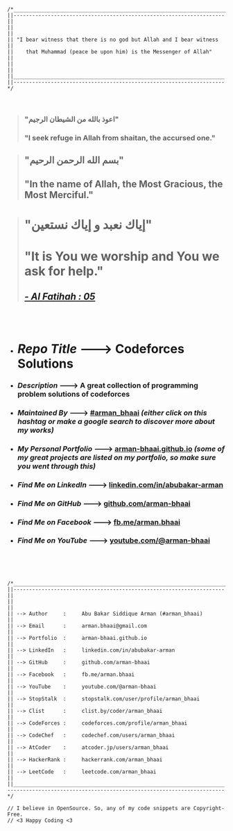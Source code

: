 ```text
/*______________________________________________________________________
||--------------------------------------------------------------------||
||                                                                    ||
|| "I bear witness that there is no god but Allah and I bear witness  ||
||    that Muhammad (peace be upon him) is the Messenger of Allah"    ||
||                                                                    ||
||____________________________________________________________________||
||--------------------------------------------------------------------*/
```
<br />

> ### "اعوذ بالله من الشیطان الرجیم"
> ### "I seek refuge in Allah from shaitan, the accursed one."
 
> ## "بسم الله الرحمن الرحيم"
> ## "In the name of Allah, the Most Gracious, the Most Merciful."
 
> # "إياك نعبد و إياك نستعين"
> # "It is You we worship and You we ask for help."
> ## [*- Al Fatihah : 05*](https://quran.com/1/5?translations=20)
<br />
<br />


* # *Repo Title* ---> **Codeforces Solutions**
* ### *Description* ---> **A great collection of programming problem solutions of codeforces**
* ### *Maintained By* ---> **[#arman_bhaai](https://www.google.com/search?q=%23arman_bhaai&oq=%23arman_bhaai)** *(either click on this hashtag or make a google search to discover more about my works)*
* ### *My Personal Portfolio* ---> **[arman-bhaai.github.io](https://arman-bhaai.github.io)** *(some of my great projects are listed on my portfolio, so make sure you went through this)*
* ### *Find Me on LinkedIn* ---> **[linkedin.com/in/abubakar-arman](https://www.linkedin.com/in/abubakar-arman)**
* ### *Find Me on GitHub* ---> **[github.com/arman-bhaai](https://github.com/arman-bhaai)**
* ### *Find Me on Facebook* ---> **[fb.me/arman.bhaai](https://www.facebook.com/arman.bhaai)**
* ### *Find Me on YouTube* ---> **[youtube.com/@arman-bhaai](https://www.youtube.com/@arman-bhaai)**
<br />
<br />
<br />

```text
/*______________________________________________________________________
||--------------------------------------------------------------------||
||                                                                    ||
|| --> Author     :     Abu Bakar Siddique Arman (#arman_bhaai)       ||
|| --> Email      :     arman.bhaai@gmail.com                         ||
|| --> Portfolio  :     arman-bhaai.github.io                         ||
|| --> LinkedIn   :     linkedin.com/in/abubakar-arman                ||
|| --> GitHub     :     github.com/arman-bhaai                        ||
|| --> Facebook   :     fb.me/arman.bhaai                             ||
|| --> YouTube    :     youtube.com/@arman-bhaai                      ||
|| --> StopStalk  :     stopstalk.com/user/profile/arman_bhaai        ||
|| --> Clist      :     clist.by/coder/arman_bhaai                    ||
|| --> CodeForces :     codeforces.com/profile/arman_bhaai            ||
|| --> CodeChef   :     codechef.com/users/arman_bhaai                ||
|| --> AtCoder    :     atcoder.jp/users/arman_bhaai                  ||
|| --> HackerRank :     hackerrank.com/arman_bhaai                    ||
|| --> LeetCode   :     leetcode.com/arman_bhaai                      ||
||____________________________________________________________________||
----------------------------------------------------------------------*/

// I believe in OpenSource. So, any of my code snippets are Copyright-Free.
// <3 Happy Coding <3
```